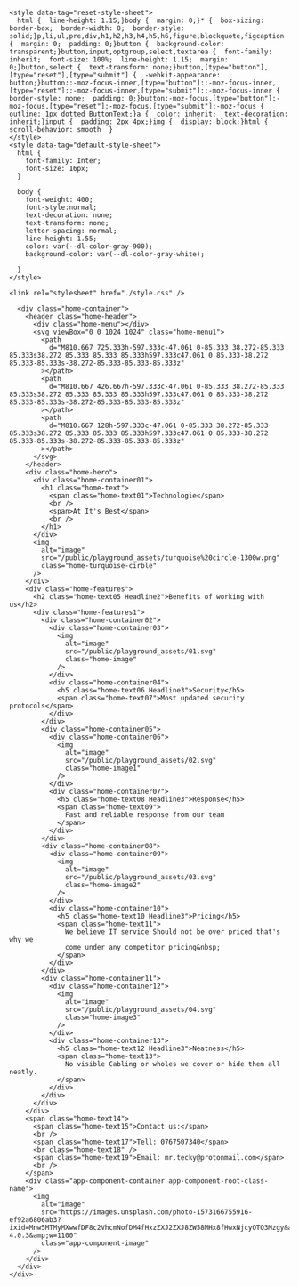 <!DOCTYPE html>
<html lang="en">
  <head>
    <title>Landify - Tutorial</title>
    <meta property="og:title" content="Landify - Tutorial" />
    <meta name="viewport" content="width=device-width, initial-scale=1.0" />
    <meta charset="utf-8" />
    <meta property="twitter:card" content="summary_large_image" />

    <style data-tag="reset-style-sheet">
      html {  line-height: 1.15;}body {  margin: 0;}* {  box-sizing: border-box;  border-width: 0;  border-style: solid;}p,li,ul,pre,div,h1,h2,h3,h4,h5,h6,figure,blockquote,figcaption {  margin: 0;  padding: 0;}button {  background-color: transparent;}button,input,optgroup,select,textarea {  font-family: inherit;  font-size: 100%;  line-height: 1.15;  margin: 0;}button,select {  text-transform: none;}button,[type="button"],[type="reset"],[type="submit"] {  -webkit-appearance: button;}button::-moz-focus-inner,[type="button"]::-moz-focus-inner,[type="reset"]::-moz-focus-inner,[type="submit"]::-moz-focus-inner {  border-style: none;  padding: 0;}button:-moz-focus,[type="button"]:-moz-focus,[type="reset"]:-moz-focus,[type="submit"]:-moz-focus {  outline: 1px dotted ButtonText;}a {  color: inherit;  text-decoration: inherit;}input {  padding: 2px 4px;}img {  display: block;}html { scroll-behavior: smooth  }
    </style>
    <style data-tag="default-style-sheet">
      html {
        font-family: Inter;
        font-size: 16px;
      }

      body {
        font-weight: 400;
        font-style:normal;
        text-decoration: none;
        text-transform: none;
        letter-spacing: normal;
        line-height: 1.55;
        color: var(--dl-color-gray-900);
        background-color: var(--dl-color-gray-white);

      }
    </style>

    <link rel="stylesheet" href="./style.css" />
  </head>
  <body>
    <div>
      <link href="./index.css" rel="stylesheet" />

      <div class="home-container">
        <header class="home-header">
          <div class="home-menu"></div>
          <svg viewBox="0 0 1024 1024" class="home-menu1">
            <path
              d="M810.667 725.333h-597.333c-47.061 0-85.333 38.272-85.333 85.333s38.272 85.333 85.333 85.333h597.333c47.061 0 85.333-38.272 85.333-85.333s-38.272-85.333-85.333-85.333z"
            ></path>
            <path
              d="M810.667 426.667h-597.333c-47.061 0-85.333 38.272-85.333 85.333s38.272 85.333 85.333 85.333h597.333c47.061 0 85.333-38.272 85.333-85.333s-38.272-85.333-85.333-85.333z"
            ></path>
            <path
              d="M810.667 128h-597.333c-47.061 0-85.333 38.272-85.333 85.333s38.272 85.333 85.333 85.333h597.333c47.061 0 85.333-38.272 85.333-85.333s-38.272-85.333-85.333-85.333z"
            ></path>
          </svg>
        </header>
        <div class="home-hero">
          <div class="home-container01">
            <h1 class="home-text">
              <span class="home-text01">Technologie</span>
              <br />
              <span>At It's Best</span>
              <br />
            </h1>
          </div>
          <img
            alt="image"
            src="/public/playground_assets/turquoise%20circle-1300w.png"
            class="home-turquoise-cirble"
          />
        </div>
        <div class="home-features">
          <h2 class="home-text05 Headline2">Benefits of working with us</h2>
          <div class="home-features1">
            <div class="home-container02">
              <div class="home-container03">
                <img
                  alt="image"
                  src="/public/playground_assets/01.svg"
                  class="home-image"
                />
              </div>
              <div class="home-container04">
                <h5 class="home-text06 Headline3">Security</h5>
                <span class="home-text07">Most updated security protocols</span>
              </div>
            </div>
            <div class="home-container05">
              <div class="home-container06">
                <img
                  alt="image"
                  src="/public/playground_assets/02.svg"
                  class="home-image1"
                />
              </div>
              <div class="home-container07">
                <h5 class="home-text08 Headline3">Response</h5>
                <span class="home-text09">
                  Fast and reliable response from our team
                </span>
              </div>
            </div>
            <div class="home-container08">
              <div class="home-container09">
                <img
                  alt="image"
                  src="/public/playground_assets/03.svg"
                  class="home-image2"
                />
              </div>
              <div class="home-container10">
                <h5 class="home-text10 Headline3">Pricing</h5>
                <span class="home-text11">
                  We believe IT service Should not be over priced that's why we
                  come under any competitor pricing&nbsp;
                </span>
              </div>
            </div>
            <div class="home-container11">
              <div class="home-container12">
                <img
                  alt="image"
                  src="/public/playground_assets/04.svg"
                  class="home-image3"
                />
              </div>
              <div class="home-container13">
                <h5 class="home-text12 Headline3">Neatness</h5>
                <span class="home-text13">
                  No visible Cabling or wholes we cover or hide them all neatly.
                </span>
              </div>
            </div>
          </div>
        </div>
        <span class="home-text14">
          <span class="home-text15">Contact us:</span>
          <br />
          <span class="home-text17">Tell: 0767507340</span>
          <br class="home-text18" />
          <span class="home-text19">Email: mr.tecky@protonmail.com</span>
          <br />
        </span>
        <div class="app-component-container app-component-root-class-name">
          <img
            alt="image"
            src="https://images.unsplash.com/photo-1573166755916-ef92a6806ab3?ixid=Mnw5MTMyMXwwfDF8c2VhcmNofDM4fHxzZXJ2ZXJ8ZW58MHx8fHwxNjcyOTQ3Mzgy&amp;ixlib=rb-4.0.3&amp;w=1100"
            class="app-component-image"
          />
        </div>
      </div>
    </div>
  </body>
</html>
